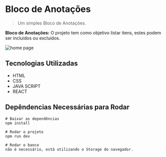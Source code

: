 # Bloco de Anotações
> Um simples Bloco de Anotações.

**Bloco de Anotações:** O projeto tem como objetivo listar itens, estes podem ser incluidos ou excluidos.

![home page](https://raw.githubusercontent.com/willgoncalvescruz/blocodenotas/bloco-de-notas-home.jpg)

## Tecnologias Utilizadas
- HTML
- CSS
- JAVA SCRIPT
- REACT

## Depêndencias Necessárias para Rodar
```sl
# Baixar as dependências
npm install

# Rodar o projeto
npm run dev

# Rodar o banco
não é necessário, está utilizando o Storage do navegador.
```
